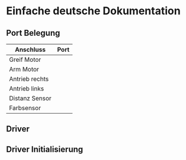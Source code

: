 # Einfache deutsche Dokumentation

## Port Belegung

| Anschluss      | Port |
|----------------|------|
| Greif Motor    |      |
| Arm Motor      |      |
| Antrieb rechts |      |
| Antrieb links  |      |
| Distanz Sensor |      |
| Farbsensor     |      |

## Driver

## Driver Initialisierung

